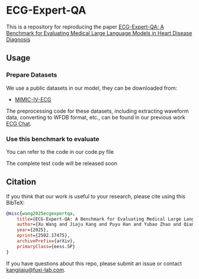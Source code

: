 # ECG-Expert-QA
This is a repository for reproducing the paper [ECG-Expert-QA: A Benchmark for Evaluating Medical Large Language Models in Heart Disease Diagnosis](https://export.arxiv.org/abs/2502.17475)

## Usage
### Prepare Datasets
We use a public datasets in our model, they can be downloaded from:
* [MIMIC-IV-ECG](https://physionet.org/content/mimic-iv-ecg/1.0/)

The preprocessing code for these datasets, including extracting waveform data, converting to WFDB format, etc., can be found in our previous work [ECG Chat](https://github.com/YubaoZhao/ECG-Chat).

### Use this benchmark to evaluate
You can refer to the code in our code.py file

The complete test code will be released soon

## Citation
If you think that our work is useful to your research, please cite using this BibTeX:
```bibtex
@misc{wang2025ecgexpertqa,
    title={ECG-Expert-QA: A Benchmark for Evaluating Medical Large Language Models in Heart Disease Diagnosis},
    author={Xu Wang and Jiaju Kang and Puyu Han and Yubao Zhao and Qian Liu and Liwenfei He and Lingqiong Zhang and Lingyun Dai and Yongcheng Wang and Jie Tao},
    year={2025},
    eprint={2502.17475},
    archivePrefix={arXiv},
    primaryClass={eess.SP}
}
```
If you have questions about this repo, please submit an issue or contact [kangjiaju@fuxi-lab.com](mailto:kangjiaju@fuxi-lab.com).
